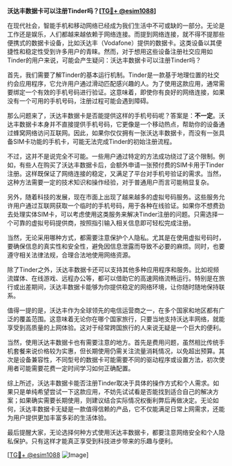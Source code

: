 **沃达丰数据卡可以注册Tinder吗？[[TG💪+ @esim1088](https://t.me/s/esim1088)]**

在现代社会，智能手机和移动网络已经成为我们生活中不可或缺的一部分。无论是工作还是娱乐，人们都越来越依赖于网络连接。而提到网络连接，就不得不提那些便携式的数据卡设备，比如沃达丰（Vodafone）提供的数据卡。这类设备以其便捷性和稳定性受到许多用户的青睐。然而，对于想用这些设备注册社交应用如Tinder的用户来说，可能会产生疑问：沃达丰数据卡可以注册Tinder吗？

首先，我们需要了解Tinder的基本运行机制。Tinder是一款基于地理位置的社交约会应用程序，它允许用户通过滑动匹配感兴趣的人。为了使用这款应用，通常需要绑定一个有效的手机号码进行验证。这意味着，即使你有良好的网络连接，如果没有一个可用的手机号码，注册过程可能会遇到障碍。

那么问题来了，沃达丰数据卡是否能提供这样的手机号码呢？答案是：**不一定**。沃达丰数据卡本身并不直接提供手机号码，它更像是一个移动热点，帮助你的设备通过蜂窝网络访问互联网。因此，如果你仅仅拥有一张沃达丰数据卡，而没有一张具备SIM卡功能的手机卡，可能无法完成Tinder的初始注册流程。

不过，这并不是说完全不可能。一些用户通过特定的方法成功绕过了这个限制。例如，有些人在购买了沃达丰数据卡后，会额外申请一张预付费的SIM卡用于Tinder注册。这样既保证了网络连接的稳定，又满足了平台对手机号验证的需求。当然，这种方法需要一定的技术知识和操作经验，对于普通用户而言可能稍显复杂。

另外，随着科技的发展，现在市面上出现了越来越多的虚拟号码服务。这些服务允许用户通过互联网获取一个临时的手机号码，用于各种在线验证。如果你不想费劲去处理实体SIM卡，可以考虑使用这类服务来解决Tinder注册的问题。只需选择一个可靠的虚拟号码提供商，按照指引输入相关信息即可轻松完成注册。

当然，无论采用哪种方式，都需要注意保护个人隐私。尤其是在使用虚拟号码时，要确保信息的真实性和安全性，避免因信息泄露而导致不必要的麻烦。同时，也要遵守相关法律法规，合理合法地使用网络资源。

除了Tinder之外，沃达丰数据卡还可以支持其他多种应用程序和服务。比如视频流媒体、在线游戏、远程办公等，都可以借助它的高速网络流畅运行。特别是在旅行或出差期间，沃达丰数据卡能够为你提供稳定的网络环境，让你随时随地保持联系。

值得一提的是，沃达丰作为全球领先的电信运营商之一，在多个国家和地区都有广泛的覆盖范围。这意味着无论你在哪个国家旅行，只要当地支持沃达丰网络，就能享受到高质量的上网体验。这对于经常跨国旅行的人来说无疑是一个巨大的便利。

当然，使用沃达丰数据卡也有需要注意的地方。首先是费用问题，虽然相比传统手机套餐来说价格较为实惠，但长期使用仍需关注流量消耗情况，以免超出预算。其次是设备兼容性，不同型号的数据卡可能需要不同的驱动程序或设置方法，初次使用者可能需要花费一定时间学习如何正确配置。

综上所述，沃达丰数据卡能否注册Tinder取决于具体的操作方式和个人需求。如果只是单纯希望尝试一下这款应用，不妨先试试看是否能找到适合自己的解决方案；如果确实需要长期使用，则建议结合实际情况权衡利弊后再做决定。无论如何，沃达丰数据卡无疑是一款值得信赖的产品，它不仅能满足日常上网需求，还能为用户提供更加丰富多彩的生活体验。

最后提醒大家，无论选择何种方式使用沃达丰数据卡，都要注意网络安全和个人隐私保护。只有这样才能真正享受到科技进步带来的乐趣与便利。

[[TG💪+ @esim1088](https://t.me/s/esim1088) ![Image](https://i.postimg.cc/4NQfJmqS/Snipaste-2025-05-13-00-14-12.png)]